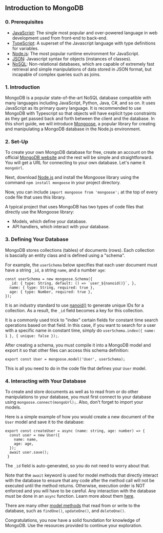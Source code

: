 ## Introduction to MongoDB

### 0. Prerequisites
 - [JavaScript](https://www.w3schools.com/js/): The single most popular and over-powered language in web development used from front-end to back-end.
 - [TypeScript](https://www.typescriptlang.org/): A superset of the Javascript language with type definitions for variables.
 - [Node.js](https://nodejs.org/en/): The most popular runtime environment for JavaScript.
 - [JSON](https://www.json.org/json-en.html): Javascript syntax for objects (instances of classes).
 - [NoSQL](https://www.mongodb.com/nosql-explained): Non-relational databases, which are capable of extremely fast retrieval and simple manipulations of data stored in JSON format, but incapable of complex queries such as joins.

### 1. Introduction
MongoDB is a popular state-of-the-art NoSQL database compatible with many languages including JavaScript, Python, Java, C#, and so on. It uses JavaScript as its primary query language. It is recommended to use MongoDB with Typescript so that objects will have explicit type constraints as they get passed back and forth between the client and the database. In this short guide, we will introduce [Mongoose](https://mongoosejs.com/docs/), a popular library for creating and manipulating a MongoDB database in the Node.js environment.

### 2. Set-Up
To create your own MongoDB database for free, create an account on the official [MongoDB website](https://account.mongodb.com/account/login?n=%2Fv2%2F63ebe246adc5d21a1e25f668&nextHash=%23clusters%2Fdetail%2FTestA2) and the rest will be simple and straightforward. You will get a URL for connecting to your own database. Let's name it ```mongoUrl```.

Next, download [Node.js](https://nodejs.org/en/) and install the Mongoose library using the command ```npm install mongoose``` in your project directory.

Now, you can include ```import mongoose from 'mongoose';``` at the top of every code file that uses this library.

A typical project that uses MongoDB has two types of code files that directly use the Mongoose library:
 - Models, which define your database.
 - API handlers, which interact with your database.

### 3. Defining Your Database
MongoDB stores collections (tables) of documents (rows). Each collection is bascially an entity class and is defined using a "schema".

For example, the ```userSchema``` below specifies that each user document must have a string ```_id```, a string ```name```, and a number ```age```:

```
const userSchema = new mongoose.Schema({
  _id: { type: String, default: () => `user_${nanoid()}`, },
  name: { type: String, required: true },
  age: { type: Number, required: true },
});
```

It is an industry standard to use [nanoid()](https://apoorvtyagi.tech/nanoid-url-friendly-unique-id) to generate unique IDs for a collection. As a result, the ```_id``` field becomes a key for this collection.

It is a commonly used trick to "index" certain fields for constant time search operations based on that field. In this case, if you want to search for a user with a specific name in constant time, simply do ```userSchema.index({ name: 1 }, { unique: false });```.

After creating a schema, you must compile it into a MongoDB model and export it so that other files can access this schema definition:

```
export const User = mongoose.model('User', userSchema);
```

This is all you need to do in the code file that defines your ```User``` model.

### 4. Interacting with Your Database
To create and store documents as well as to read from or do other manipulations to your database, you must first connect to your database using ```mongoose.connect(mongoUrl);```. Also, don't forget to import your models.

Here is a simple example of how you would create a new document of the ```User``` model and save it to the database:

```
export const createUser = async (name: string, age: number) => {
  const user = new User({
    name: name,
    age: age,
  });
  await user.save();
 }
```

The ```_id``` field is auto-generated, so you do not need to worry about that.

Note that the ```await``` keyword is used for model methods that directly interact with the database to ensure that any code after the method call will not be executed until the method returns. Otherwise, execution order is NOT enforced and you will have to be careful. Any interaction with the database must be done in an ```async``` function. Learn more about them [here](https://developer.mozilla.org/en-US/docs/Web/JavaScript/Reference/Statements/async_function).

There are many other [model methods](https://mongoosejs.com/docs/queries.html) that read from or write to the database, such as ```findOne()```, ```updateOne()```, and ```deleteOne()```. 

Congratulations, you now have a solid foundation for knowledge of MongoDB. Use the resources provided to continue your exploration.
